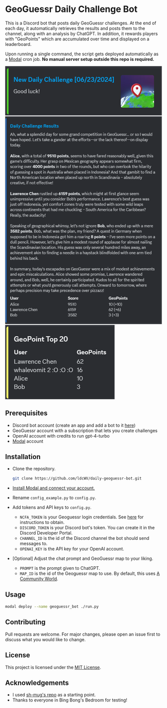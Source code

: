# GeoGuessr Daily Challenge Bot
This is a Discord bot that posts daily GeoGuessr challenges. At the end of each day, it automatically retrieves the results and posts them to the channel, along with an analysis by ChatGPT. In addition, it rewards players with "GeoPoints" which are accumulated over time and displayed on a leaderboard.

Upon running a single command, the script gets deployed automatically as a [Modal](https://modal.com) cron job. **No manual server setup outside this repo is required.**


![New challenge](g3.png)
![Results and analysis](g1.png)
![GeoPoint leaderboard](g2.png)

## Prerequisites

- Discord bot account (create an app and add a bot to it [here](https://discord.com/developers/applications))
- GeoGuessr account with a subscription that lets you create challenges
- OpenAI account with credits to run gpt-4-turbo
- [Modal](https://modal.com/) account

## Installation

- Clone the repository.
    ```bash
    git clone https://github.com/ldcWV/daily-geoguessr-bot.git
    ```
- [Install Modal and connect your account.](https://modal.com/docs/guide)

- Rename `config_example.py` to `config.py`.

- Add tokens and API keys to `config.py`.
    - `NCFA_TOKEN` is your Geoguessr login credentials. See [here](https://github.com/SafwanSipai/geo-insight?tab=readme-ov-file#getting-your-_ncfa-cookie) for instructions to obtain.
    - `DISCORD_TOKEN` is your Discord bot's token. You can create it in the Discord Developer Portal.
    - `CHANNEL_ID` is the id of the Discord channel the bot should send messages to.
    - `OPENAI_KEY` is the API key for your OpenAI account.

- \[Optional\] Adjust the chat prompt and GeoGuessr map to your liking.
    - `PROMPT` is the prompt given to ChatGPT.
    - `MAP_ID` is the id of the Geoguessr map to use. By default, this uses [A Community World](https://www.geoguessr.com/maps/62a44b22040f04bd36e8a914).

## Usage

```bash
modal deploy --name geoguessr_bot ./run.py
```

## Contributing

Pull requests are welcome. For major changes, please open an issue first to discuss what you would like to change.

## License

This project is licensed under the [MIT License](https://opensource.org/licenses/MIT).

## Acknowledgements

- I used [sh-mug's repo](https://github.com/sh-mug/daily-geoguessr-bot) as a starting point.
- Thanks to everyone in Bing Bong's Bedroom for testing!
